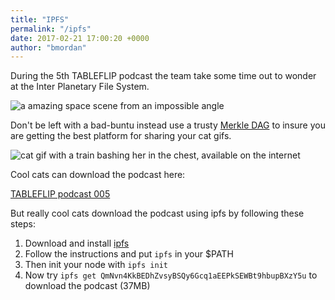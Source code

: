 ```yaml
---
title: "IPFS"
permalink: "/ipfs"
date: 2017-02-21 17:00:20 +0000
author: "bmordan"
---
```

During the 5th TABLEFLIP podcast the team take some time out to wonder at the Inter Planetary File System.

![a amazing space scene from an impossible angle](http://open-stand.org/wp-content/uploads/2015/08/08-19-15-Open-Standards-Opportunities-Vint-Cerf-on-Interplanetary-Protocols-for-Space-Communications-e1440009104565.jpg)

Don't be left with a bad-buntu instead use a trusty [Merkle DAG](https://en.wikipedia.org/wiki/InterPlanetary_File_System#Merkle_data_format) to insure you are getting the best platform for sharing your cat gifs.

![cat gif with a train bashing her in the chest, available on the internet](http://www.catgifpage.com/gifs/311.gif)

Cool cats can download the podcast here:

[TABLEFLIP podcast 005](https://ucarecdn.com/c36a5655-2330-4374-8444-b2f65bc7410c/TABLEFLIP_podcast_005.m4a)

But really cool cats download the podcast using ipfs by following these steps:

1) Download and install [ipfs](https://ipfs.io/docs/install/)
2) Follow the instructions and put `ipfs` in your $PATH
3) Then init your node with `ipfs init`
3) Now try `ipfs get QmNvn4KkBEDhZvsyBSQy6Gcq1aEEPkSEWBt9hbupBXzY5u` to download the podcast (37MB)
